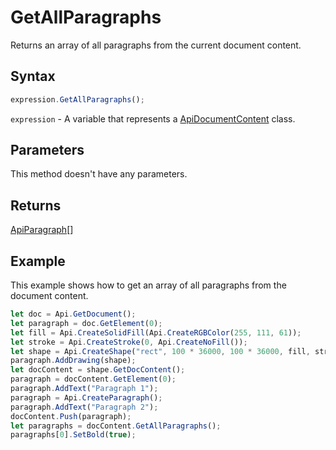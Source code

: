# GetAllParagraphs

Returns an array of all paragraphs from the current document content.

## Syntax

```javascript
expression.GetAllParagraphs();
```

`expression` - A variable that represents a [ApiDocumentContent](../ApiDocumentContent.md) class.

## Parameters

This method doesn't have any parameters.

## Returns

[ApiParagraph](../../ApiParagraph/ApiParagraph.md)[]

## Example

This example shows how to get an array of all paragraphs from the document content.

```javascript editor-docx
let doc = Api.GetDocument();
let paragraph = doc.GetElement(0);
let fill = Api.CreateSolidFill(Api.CreateRGBColor(255, 111, 61));
let stroke = Api.CreateStroke(0, Api.CreateNoFill());
let shape = Api.CreateShape("rect", 100 * 36000, 100 * 36000, fill, stroke);
paragraph.AddDrawing(shape);
let docContent = shape.GetDocContent();
paragraph = docContent.GetElement(0);
paragraph.AddText("Paragraph 1");
paragraph = Api.CreateParagraph();
paragraph.AddText("Paragraph 2");
docContent.Push(paragraph);
let paragraphs = docContent.GetAllParagraphs();
paragraphs[0].SetBold(true);
```
